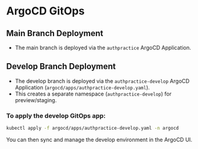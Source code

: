 # ArgoCD GitOps

## Main Branch Deployment
- The main branch is deployed via the `authpractice` ArgoCD Application.

## Develop Branch Deployment
- The develop branch is deployed via the `authpractice-develop` ArgoCD Application (`argocd/apps/authpractice-develop.yaml`).
- This creates a separate namespace (`authpractice-develop`) for preview/staging.

### To apply the develop GitOps app:
```sh
kubectl apply -f argocd/apps/authpractice-develop.yaml -n argocd
```

You can then sync and manage the develop environment in the ArgoCD UI. 
